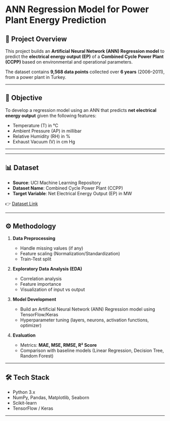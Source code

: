 # ANN Regression Model for Power Plant Energy Prediction

## 📌 Project Overview
This project builds an **Artificial Neural Network (ANN) Regression model** to predict the **electrical energy output (EP)** of a **Combined Cycle Power Plant (CCPP)** based on environmental and operational parameters.  

The dataset contains **9,568 data points** collected over **6 years** (2006–2011), from a power plant in Turkey.

---

## 🎯 Objective
To develop a regression model using an ANN that predicts **net electrical energy output** given the following features:
- Temperature (T) in °C  
- Ambient Pressure (AP) in millibar  
- Relative Humidity (RH) in %  
- Exhaust Vacuum (V) in cm Hg  

---


---

## 📊 Dataset
- **Source**: UCI Machine Learning Repository  
- **Dataset Name**: Combined Cycle Power Plant (CCPP)  
- **Target Variable**: Net Electrical Energy Output (EP) in MW  

👉 [Dataset Link](https://archive.ics.uci.edu/ml/datasets/Combined+Cycle+Power+Plant)

---

## ⚙️ Methodology
1. **Data Preprocessing**  
   - Handle missing values (if any)  
   - Feature scaling (Normalization/Standardization)  
   - Train-Test split  

2. **Exploratory Data Analysis (EDA)**  
   - Correlation analysis  
   - Feature importance  
   - Visualization of input vs output  

3. **Model Development**  
   - Build an Artificial Neural Network (ANN) Regression model using TensorFlow/Keras  
   - Hyperparameter tuning (layers, neurons, activation functions, optimizer)  

4. **Evaluation**  
   - Metrics: **MAE, MSE, RMSE, R² Score**  
   - Comparison with baseline models (Linear Regression, Decision Tree, Random Forest)  

---

## 🛠️ Tech Stack
- Python 3.x  
- NumPy, Pandas, Matplotlib, Seaborn  
- Scikit-learn  
- TensorFlow / Keras  

---

